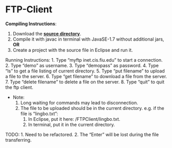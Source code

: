 # FTP-Client
**Compiling Instructions**:
1. Download the [**source directory**](../master/src).
2. Compile it with javac in terminal with JavaSE-1.7 without additional jars, **OR**
3. Create a project with the source file in Eclipse and run it.


Running Instructions:
			1. Type “myftp inet.cis.fiu.edu” to start a connection.
			2. Type “demo” as username.
			3. Type “demopass” as password.
			4. Type “ls” to get a file listing of current directory.
			5. Type “put filename” to upload a file to the server.
			6. Type “get filename” to download a file from the server.
			7. Type “delete filename” to delete a file on the server.
      			8. Type “quit” to quit the ftp client.

* Note: 
	1. Long waiting for commands may lead to disconnection.
	2. The file to be uploaded should be in the current directory.
		e.g. if the file is “lingbo.txt”:
		1) In Eclipse, put it here: /FTPClient/lingbo.txt.
		2) In terminal, put it in the current directory.

TODO:
	1. Need to be refactored.
	2. The “Enter” will be lost during the file transferring.
